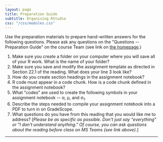 ```yaml
---
layout: page
title: Preparation Guide
subtitle: Organizing RStudio
css: "/css/modules.css"
---
```


<div class="alert alert-warning">
Use the preparation materials to prepare hand-written answers for the following questions. Please ask any questions on the "Questions -- Preparation Guide" on the course Team (see link on <a href="../../">the homepage</a>.)
</div>

1. Make sure you create a folder on your computer where you will save all of your R work. What is the name of your folder?
1. Make sure you save and modify the assignment template as directed in Section 22.1 of the reading. What does your line 3 look like?
1. How do you create section headings in the assignment notebook?
1. R code must appear in a code chunk. How is a code chunk defined in the assignment notebook?
1. What "codes" are used to create the following symbols in your assignment notebook --  &alpha;, &mu;, and &sigma;<sub>1</sub>.
1. Describe the steps needed to compile your assignment notebook into a PDF to turn in on GradeScope.
1. What questions do you have from this reading that you would like me to address? [*Please be as specific as possible. Don't just say "everything" or "I don't understand anything." Of course, you can ask questions about the reading before class on MS Teams (see link above).*]

----
